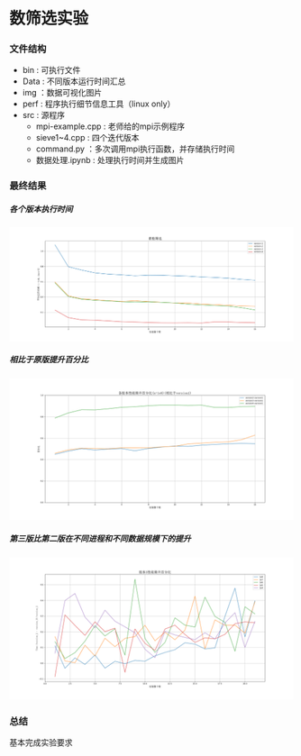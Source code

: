# 数筛选实验

### 文件结构

- bin : 可执行文件
- Data : 不同版本运行时间汇总
- img ：数据可视化图片
- perf : 程序执行细节信息工具（linux only）
- src : 源程序
  -  mpi-example.cpp : 老师给的mpi示例程序
  - sieve1~4.cpp : 四个迭代版本
  - command.py ：多次调用mpi执行函数，并存储执行时间
  - 数据处理.ipynb : 处理执行时间并生成图片

### 最终结果

##### 各个版本执行时间

![RunTime](./img/RunTime.png)

##### 相比于原版提升百分比

![Improvement](./img/Improvement.png)

##### 第三版比第二版在不同进程和不同数据规模下的提升

![Version_2_3](./img/Version_2_3.png)

### 总结

基本完成实验要求
